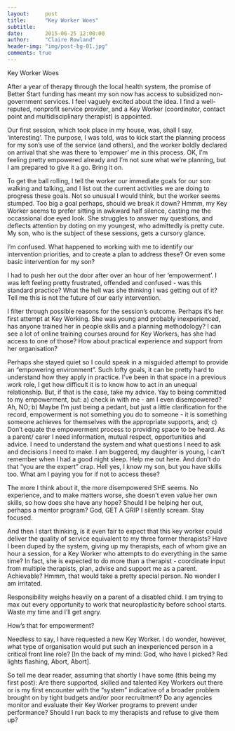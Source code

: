 ```yaml
---
layout:     post
title:      "Key Worker Woes"
subtitle: 
date:       2015-06-25 12:00:00
author:     "Claire Rowland"
header-img: "img/post-bg-01.jpg"
comments: true
---
```


Key Worker Woes

After a year of therapy through the local health system, the promise of Better Start funding has meant my son now has access to subsidized non-government services. I feel vaguely excited about the idea. I find a well-reputed, nonprofit service provider, and a Key Worker (coordinator, contact point and multidisciplinary therapist) is appointed.

Our first session, which took place in my house, was, shall I say, ‘interesting’. The purpose, I was told, was to kick start the planning process for my son’s use of the service (and others), and the worker boldly declared on arrival that she was there to ‘empower’ me in this process. OK, I’m feeling pretty empowered already and I’m not sure what we’re planning, but I am prepared to give it a go. Bring it on. 

To get the ball rolling, I tell the worker our immediate goals for our son: walking and talking, and I list out the current activities we are doing to progress these goals. Not so unusual I would think, but the worker seems stumped. Too big a goal perhaps, should we break it down? Hmmm, my Key Worker seems to prefer sitting in awkward half silence, casting me the occassional doe eyed look. She struggles to answer my questions, and deflects attention by doting on my youngest, who admittedly is pretty cute. My son, who is the subject of these sessions, gets a cursory glance.

I’m confused. What happened to working with me to identify our intervention priorities, and to create a plan to address these? Or even some basic intervention for my son?

I had to push her out the door after over an hour of her ‘empowerment’. I was left feeling pretty frustrated, offended and confused - was this standard practice? What the hell was she thinking I was getting out of it? Tell me this is not the future of our early intervention.

I filter through possible reasons for the session’s outcome. Perhaps it’s her first attempt at Key Working. She was young and probably inexperienced, has anyone trained her in people skills and a planning methodology?  I can see a lot of online training courses around for Key Workers, has she had access to one of those? How about practical experience and support from her organisation?

Perhaps she stayed quiet so I could speak in a misguided attempt to provide an “empowering environment”. Such lofty goals, it can be pretty hard to understand how they apply in practice. I’ve been in that space in a previous work role, I get how difficult it is to know how to act in an unequal relationship. But, if that is the case, take my advice. Yay to being committed to my empowerment, but: a) check in with me - am I even disempowered? Ah, NO; b) Maybe I’m just being a pedant, but just a little clarification for the record, empowerment is not something you do to someone - it is something someone achieves for themselves with the appropriate supports, and; c) Don’t equate the empowerment process to providing space to be heard. As a parent/ carer I need information, mutual respect, opportunities and advice. I need to understand the system and what questions I need to ask and decisions I need to make. I am buggered, my daughter is young, I can’t remember when I had a good night sleep.  Help me out here. And don’t do that “you are the expert” crap. Hell yes, I know my son, but you have skills too. What am I paying you for if not to access these? 

The more I think about it, the more disempowered SHE seems. No experience, and to make matters worse, she doesn’t even value her own skills, so how does she have any hope? Should I be helping her out, perhaps a mentor program? God, GET A GRIP I silently scream. Stay focused. 

And then I start thinking, is it even fair to expect that this key worker could deliver the quality of service equivalent to my three former therapists? Have I been duped by the system, giving up my therapists, each of whom give an hour a session, for a Key Worker who attempts to do everything in the same time? In fact, she is expected to do more than a therapist - coordinate input from multiple therapists, plan, advise and support me as a parent. Achievable? Hmmm, that would take a pretty special person. No wonder I am irritated.

Responsibility weighs heavily on a parent of a disabled child. I am trying to max out every opportunity to work that neuroplasticity before school starts. Waste my time and I’ll get angry.

How’s that for empowerment? 

Needless to say, I have requested a new Key Worker. I do wonder, however, what type of organisation would put such an inexperienced person in a critical front line role? [In the back of my mind: God, who have I picked? Red lights flashing, Abort, Abort].

So tell me dear reader, assuming that shortly I have some (this being my first post): Are there supported, skilled and talented Key Workers out there or is my first encounter with the “system” indicative of a broader problem brought on by tight budgets and/or poor recruitment? Do any agencies monitor and evaluate their Key Worker programs to prevent under performance? Should I run back to my therapists and refuse to give them up?
